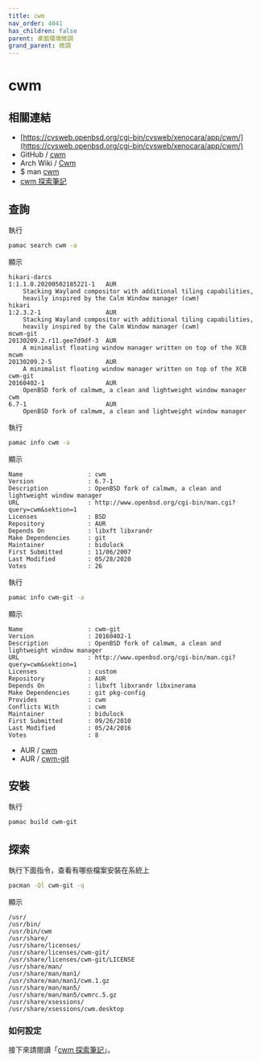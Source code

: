 ```yaml
---
title: cwm
nav_order: 4041
has_children: false
parent: 桌面環境微調
grand_parent: 微調
---
```



# cwm


## 相關連結

* [https://cvsweb.openbsd.org/cgi-bin/cvsweb/xenocara/app/cwm/](https://cvsweb.openbsd.org/cgi-bin/cvsweb/xenocara/app/cwm/)
* GitHub / [cwm](https://github.com/leahneukirchen/cwm)
* Arch Wiki / [Cwm](https://wiki.archlinux.org/title/Cwm)
* $ man [cwm](http://man.openbsd.org/cwm.1)
* [cwm 探索筆記](https://samwhelp.github.io/note-about-cwm/)


## 查詢

執行

``` sh
pamac search cwm -a
```

顯示

```
hikari-darcs                                                            1:1.1.0.20200502185221-1   AUR
    Stacking Wayland compositor with additional tiling capabilities,
    heavily inspired by the Calm Window manager (cwm)
hikari                                                                  1:2.3.2-1                  AUR
    Stacking Wayland compositor with additional tiling capabilities,
    heavily inspired by the Calm Window manager (cwm)
mcwm-git                                                                20130209.2.r11.gee7d9df-3  AUR
    A minimalist floating window manager written on top of the XCB
mcwm                                                                    20130209.2-5               AUR
    A minimalist floating window manager written on top of the XCB
cwm-git                                                                 20160402-1                 AUR
    OpenBSD fork of calmwm, a clean and lightweight window manager
cwm                                                                     6.7-1                      AUR
    OpenBSD fork of calmwm, a clean and lightweight window manager
```


執行

``` sh
pamac info cwm -a
```

顯示

```
Name                  : cwm
Version               : 6.7-1
Description           : OpenBSD fork of calmwm, a clean and lightweight window manager
URL                   : http://www.openbsd.org/cgi-bin/man.cgi?query=cwm&sektion=1
Licenses              : BSD
Repository            : AUR
Depends On            : libxft libxrandr
Make Dependencies     : git
Maintainer            : bidulock
First Submitted       : 11/06/2007
Last Modified         : 05/28/2020
Votes                 : 26
```


執行

``` sh
pamac info cwm-git -a
```

顯示

```
Name                  : cwm-git
Version               : 20160402-1
Description           : OpenBSD fork of calmwm, a clean and lightweight window manager
URL                   : http://www.openbsd.org/cgi-bin/man.cgi?query=cwm&sektion=1
Licenses              : custom
Repository            : AUR
Depends On            : libxft libxrandr libxinerama
Make Dependencies     : git pkg-config
Provides              : cwm
Conflicts With        : cwm
Maintainer            : bidulock
First Submitted       : 09/26/2010
Last Modified         : 05/24/2016
Votes                 : 8
```

* AUR / [cwm](https://aur.archlinux.org/packages/cwm/)
* AUR / [cwm-git](https://aur.archlinux.org/packages/cwm-git/)

## 安裝

執行

``` sh
pamac build cwm-git
```

## 探索

執行下面指令，查看有哪些檔案安裝在系統上

``` sh
pacman -Ql cwm-git -q
```

顯示

```
/usr/
/usr/bin/
/usr/bin/cwm
/usr/share/
/usr/share/licenses/
/usr/share/licenses/cwm-git/
/usr/share/licenses/cwm-git/LICENSE
/usr/share/man/
/usr/share/man/man1/
/usr/share/man/man1/cwm.1.gz
/usr/share/man/man5/
/usr/share/man/man5/cwmrc.5.gz
/usr/share/xsessions/
/usr/share/xsessions/cwm.desktop
```


### 如何設定

接下來請閱讀「[cwm 探索筆記](https://samwhelp.github.io/note-about-cwm/)」。
